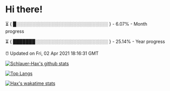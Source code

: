 # Hi there!

⏳ { █░░░░░░░░░░░░░░░░░░░░░░░░░░░░░ } - 6.07% - Month progress

⏳ { ███████░░░░░░░░░░░░░░░░░░░░░░░ } - 25.14% - Year progress

⏰ Updated on Fri, 02 Apr 2021 18:16:31 GMT


[![Schlauer-Hax's github stats](https://github-readme-stats.vercel.app/api?username=Schlauer-Hax&show_icons=true&theme=dark&count_private=true)](https://github.com/Schlauer-Hax)


[![Top Langs](https://github-readme-stats.vercel.app/api/top-langs/?username=Schlauer-Hax&layout=compact&theme=dark)](https://github.com/Schlauer-Hax?tab=repositories)


[![Hax's wakatime stats](https://github-readme-stats.vercel.app/api/wakatime?username=Hax&theme=dark)](https://wakatime.com/@Hax)

